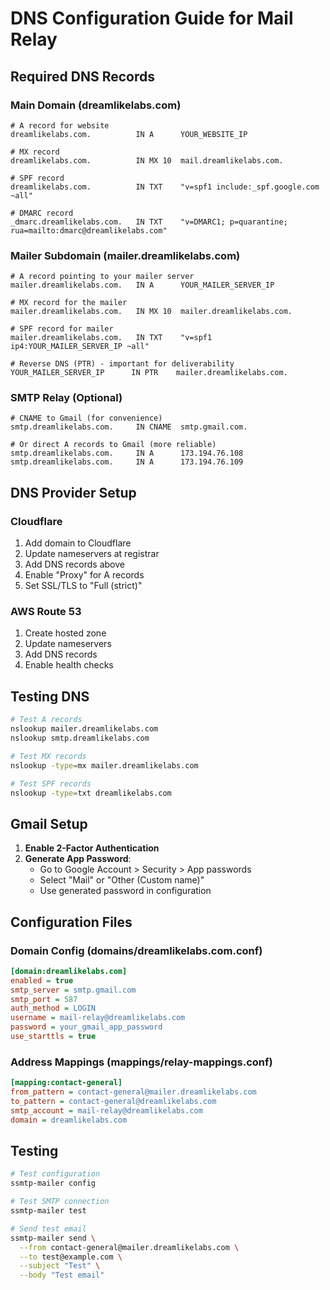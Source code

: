# DNS Configuration Guide for Mail Relay

## Required DNS Records

### Main Domain (dreamlikelabs.com)

```dns
# A record for website
dreamlikelabs.com.          IN A      YOUR_WEBSITE_IP

# MX record
dreamlikelabs.com.          IN MX 10  mail.dreamlikelabs.com.

# SPF record
dreamlikelabs.com.          IN TXT    "v=spf1 include:_spf.google.com ~all"

# DMARC record
_dmarc.dreamlikelabs.com.   IN TXT    "v=DMARC1; p=quarantine; rua=mailto:dmarc@dreamlikelabs.com"
```

### Mailer Subdomain (mailer.dreamlikelabs.com)

```dns
# A record pointing to your mailer server
mailer.dreamlikelabs.com.   IN A      YOUR_MAILER_SERVER_IP

# MX record for the mailer
mailer.dreamlikelabs.com.   IN MX 10  mailer.dreamlikelabs.com.

# SPF record for mailer
mailer.dreamlikelabs.com.   IN TXT    "v=spf1 ip4:YOUR_MAILER_SERVER_IP ~all"

# Reverse DNS (PTR) - important for deliverability
YOUR_MAILER_SERVER_IP      IN PTR    mailer.dreamlikelabs.com.
```

### SMTP Relay (Optional)

```dns
# CNAME to Gmail (for convenience)
smtp.dreamlikelabs.com.     IN CNAME  smtp.gmail.com.

# Or direct A records to Gmail (more reliable)
smtp.dreamlikelabs.com.     IN A      173.194.76.108
smtp.dreamlikelabs.com.     IN A      173.194.76.109
```

## DNS Provider Setup

### Cloudflare
1. Add domain to Cloudflare
2. Update nameservers at registrar
3. Add DNS records above
4. Enable "Proxy" for A records
5. Set SSL/TLS to "Full (strict)"

### AWS Route 53
1. Create hosted zone
2. Update nameservers
3. Add DNS records
4. Enable health checks

## Testing DNS

```bash
# Test A records
nslookup mailer.dreamlikelabs.com
nslookup smtp.dreamlikelabs.com

# Test MX records
nslookup -type=mx mailer.dreamlikelabs.com

# Test SPF records
nslookup -type=txt dreamlikelabs.com
```

## Gmail Setup

1. **Enable 2-Factor Authentication**
2. **Generate App Password**:
   - Go to Google Account > Security > App passwords
   - Select "Mail" or "Other (Custom name)"
   - Use generated password in configuration

## Configuration Files

### Domain Config (domains/dreamlikelabs.com.conf)
```ini
[domain:dreamlikelabs.com]
enabled = true
smtp_server = smtp.gmail.com
smtp_port = 587
auth_method = LOGIN
username = mail-relay@dreamlikelabs.com
password = your_gmail_app_password
use_starttls = true
```

### Address Mappings (mappings/relay-mappings.conf)
```ini
[mapping:contact-general]
from_pattern = contact-general@mailer.dreamlikelabs.com
to_pattern = contact-general@dreamlikelabs.com
smtp_account = mail-relay@dreamlikelabs.com
domain = dreamlikelabs.com
```

## Testing

```bash
# Test configuration
ssmtp-mailer config

# Test SMTP connection
ssmtp-mailer test

# Send test email
ssmtp-mailer send \
  --from contact-general@mailer.dreamlikelabs.com \
  --to test@example.com \
  --subject "Test" \
  --body "Test email"
```
